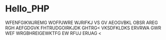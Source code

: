 # Hello_PHP

WFENFGIKWJREMG WOFPJWRE WJRIFKJ VS
GV AEOGVBKL OBSR AREG 
RGH AEFGDGVK FHTRUDGOIRKJDK GHTRG<
VKSDFKLDKS ERVRWA GWR
WEF WRGBHREIGEWKTFG EW
RFUJ ERUAG <

